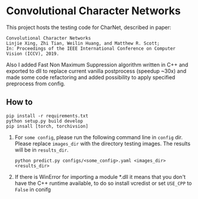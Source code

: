 # Convolutional Character Networks

This project hosts the testing code for CharNet, described in paper:

    Convolutional Character Networks
    Linjie Xing, Zhi Tian, Weilin Huang, and Matthew R. Scott;
    In: Proceedings of the IEEE International Conference on Computer Vision (ICCV), 2019.

Also I added Fast Non Maximum Suppression algorithm written in C++ and exported to dll to replace current vanilla postprocess (speedup ~30x) and made some code refactoring and added possibility to apply specified preprocess from config.

## How to

```
pip install -r requirements.txt
python setup.py build develop
pip insall [torch, torchivsion]
```

1. For `some config`, please run the following command line in `config` dir. Please replace `images_dir` with the directory testing images. The results will be in `results_dir`.

    ```
    python predict.py configs/<some_config>.yaml <images_dir> <results_dir>
    ```
2. If there is WinError for importing a module *.dll it means that you don't have the C++ runtime available, to do so install vcredist or set `USE_CPP` to `False` in conifg 
